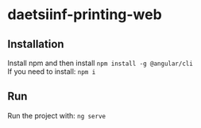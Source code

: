 # daetsiinf-printing-web

## Installation

Install npm and then install `npm install -g @angular/cli`<br />
If you need to install: `npm i`

## Run

Run the project with: `ng serve`

